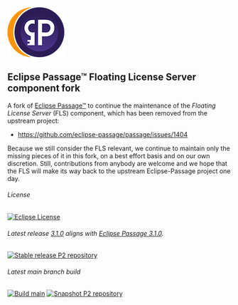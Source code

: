 <img src="https://github.com/eclipse-passage/passage-images/blob/master/images/org.eclipse.passage.loc.operator/png/icons/128.png"/>

## Eclipse Passage™ Floating License Server component fork

A fork of [Eclipse Passage™](https://github.com/eclipse-passage/passage) to continue the maintenance of the _Floating License Server_ (FLS) component, which has been removed from the upstream project:
- https://github.com/eclipse-passage/passage/issues/1404

Because we still consider the FLS relevant, we continue to maintain only the missing pieces of it in this fork, on a best effort basis and on our own discretion.
Still, contributions from anybody are welcome and we hope that the FLS will make its way back to the upstream Eclipse-Passage project one day.

###### License 
[![Eclipse License](https://img.shields.io/badge/License-EPL--2.0-thistle.svg)](https://github.com/eclipse/passage/blob/master/LICENSE) 

###### Latest release [3.1.0](https://github.com/iils-mbh/eclipse.passage.fls/releases/tag/3.1.0) aligns with [Eclipse Passage 3.1.0](https://github.com/eclipse-passage/passage/releases/tag/R3_1_0).
[![Stable release P2 repository](https://img.shields.io/badge/P2_Repository-v3.1.0-lightgreen.svg)](https://github.com/iils-mbh/eclipse.passage.fls/releases/download/v3.1.0/)

###### Latest main branch build

[![Build main](https://github.com/iils-mbh/eclipse.passage.fls/actions/workflows/build.yml/badge.svg)](https://github.com/iils-mbh/eclipse.passage.fls/actions/workflows/build.yml)
[![Snapshot P2 repository](https://img.shields.io/badge/P2_Repository-Latest_Snapshot-lightblue.svg)](https://github.com/iils-mbh/eclipse.passage.fls/releases/download/snapshot-latest/)
